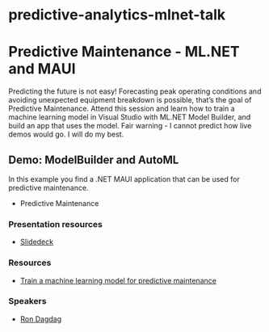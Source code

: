 # predictive-analytics-mlnet-talk

# Predictive Maintenance - ML.NET and MAUI

Predicting the future is not easy! Forecasting peak operating conditions and avoiding unexpected equipment breakdown is possible, that’s the goal of Predictive Maintenance. Attend this session and learn how to train a machine learning model in Visual Studio with ML.NET Model Builder, and build an app that uses the model. Fair warning - I cannot predict how live demos would go. I will do my best.

## Demo: ModelBuilder and AutoML
In this example you find a .NET MAUI application that can be used for predictive maintenance.

- Predictive Maintenance
  
### Presentation resources
- [Slidedeck](https://speakerdeck.com/rondagdag/predictive-maintenance-ml-dot-net-and-maui)

### Resources
- [Train a machine learning model for predictive maintenance](https://learn.microsoft.com/en-us/training/modules/predictive-maintenance-model-builder/)

### Speakers
- [Ron Dagdag](https://www.dagdag.net)

